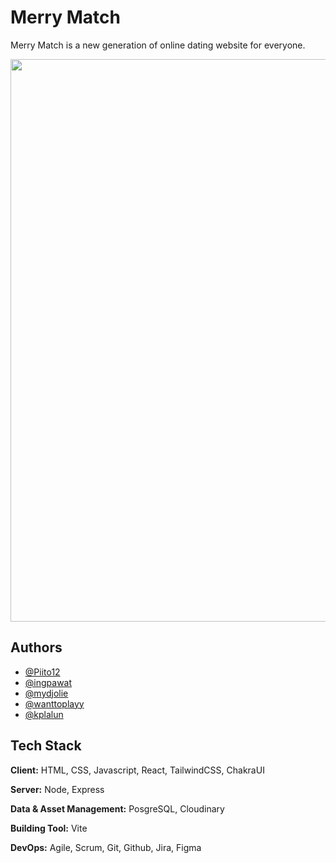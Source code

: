 # Merry Match

Merry Match is a new generation of online dating website for everyone.

<img width='900px' src='https://res.cloudinary.com/dlyijmtfx/image/upload/v1670824214/MerryMatch/logo_ush3hc.svg'></img>


## Authors

- [@Piito12](https://github.com/Piito12)
- [@ingpawat](https://github.com/ingpawat)
- [@mydjolie](https://github.com/mydjolie)
- [@wanttoplayy](https://github.com/wanttoplayy)
- [@kplalun](https://github.com/kplalun)


## Tech Stack

**Client:** HTML, CSS, Javascript, React, TailwindCSS, ChakraUI

**Server:** Node, Express 

**Data & Asset Management:** PosgreSQL, Cloudinary

**Building Tool:** Vite

**DevOps:** Agile, Scrum, Git, Github, Jira, Figma





